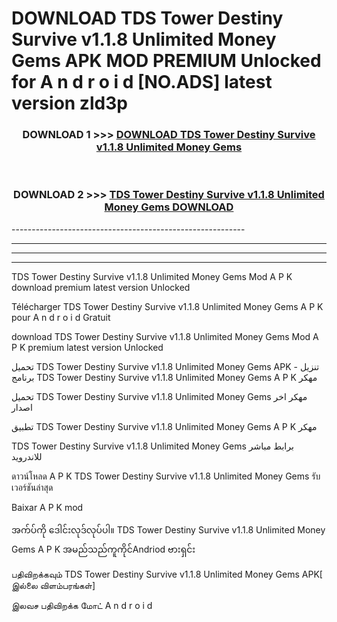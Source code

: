 # DOWNLOAD TDS Tower Destiny Survive v1.1.8 Unlimited Money Gems  APK MOD PREMIUM Unlocked for A n d r o i d [NO.ADS] latest version zld3p 



<div align="center">

<h3>DOWNLOAD 1 >>> <a href="https://getmod2.web.app/?judul=TDS Tower Destiny Survive v1.1.8 Unlimited Money Gems ">DOWNLOAD TDS Tower Destiny Survive v1.1.8 Unlimited Money Gems </a></h3><br>

<h3>DOWNLOAD 2 >>> <a href="https://getmod2.web.app/?judul=TDS Tower Destiny Survive v1.1.8 Unlimited Money Gems ">TDS Tower Destiny Survive v1.1.8 Unlimited Money Gems  DOWNLOAD </a></h3>

</div>
----------------------------------------------------------

----------------------------------------------------------

----------------------------------------------------------

----------------------------------------------------------

TDS Tower Destiny Survive v1.1.8 Unlimited Money Gems  Mod A P K download premium latest version Unlocked

Télécharger TDS Tower Destiny Survive v1.1.8 Unlimited Money Gems  A P K pour A n d r o i d Gratuit

download TDS Tower Destiny Survive v1.1.8 Unlimited Money Gems  Mod A P K premium latest version Unlocked

تحميل TDS Tower Destiny Survive v1.1.8 Unlimited Money Gems  APK - تنزيل برنامج TDS Tower Destiny Survive v1.1.8 Unlimited Money Gems  A P K مهكر

تحميل TDS Tower Destiny Survive v1.1.8 Unlimited Money Gems  مهكر اخر اصدار

تطبيق TDS Tower Destiny Survive v1.1.8 Unlimited Money Gems  A P K مهكر

TDS Tower Destiny Survive v1.1.8 Unlimited Money Gems  برابط مباشر للاندرويد

ดาวน์โหลด A P K TDS Tower Destiny Survive v1.1.8 Unlimited Money Gems  รับเวอร์ชันล่าสุด

Baixar A P K mod

အက်ပ်ကို ဒေါင်းလုဒ်လုပ်ပါ။ TDS Tower Destiny Survive v1.1.8 Unlimited Money Gems  A P K အမည်သည်ကူကိုင်Andriod ဗားရှင်း

பதிவிறக்கவும் TDS Tower Destiny Survive v1.1.8 Unlimited Money Gems  APK[ இல்லை விளம்பரங்கள்] 
 
இலவச பதிவிறக்க மோட் A n d r o i d



